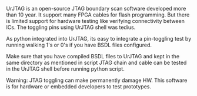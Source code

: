 UrJTAG is an open-source JTAG boundary scan software developed more than 10 year. It support many FPGA cables for flash programming. But there is limited support for hardware testing like verifying connectivity between ICs. The toggling pins using UrJTAG shell was tedius. 

As python integrated into UrJTAG, its easy to integrate a pin-toggling test by running walking 1's or 0's if you have BSDL files configured.

Make sure that you have compiled BSDL files to UrJTAG and kept in the same directory as mentioned in script
JTAG chain and cable can be tested in the UrJTAG shell before running python script.

Warning: JTAG toggling can make permanently damage HW. This software is for hardware or embedded developers to test prototypes.

